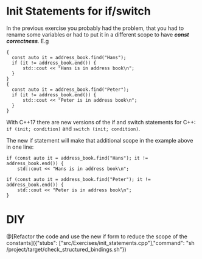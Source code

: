 # Init Statements for if/switch

In the previous exercise you probably had the problem, that you had to rename
some variables or had to put it in a different scope to
have ___const correctness___. E.g
```
{
  const auto it = address_book.find("Hans");
  if (it != address_book.end()) {
      std::cout << "Hans is in address book\n";
  }
}
{
  const auto it = address_book.find("Peter");
  if (it != address_book.end()) {
      std::cout << "Peter is in address book\n";
  }
}   
```

With C++17 there are new versions of the if and switch statements for C++: `if (init; condition)` and `switch (init; condition)`.

The new if statement will make that additional scope in the example above in one line:  
```
if (const auto it = address_book.find("Hans"); it != address_book.end()) {
    std::cout << "Hans is in address book\n";

if (const auto it = address_book.find("Peter"); it != address_book.end()) {
    std::cout << "Peter is in address book\n";
}
```

# DIY

@[Refactor the code and use the new if form to reduce the scope of the constants]({"stubs": ["src/Exercises/init_statements.cpp"],"command": "sh /project/target/check_structured_bindings.sh"})
